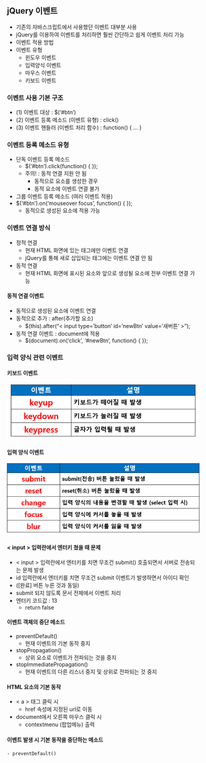 ## jQuery 이벤트
- 기존의 자바스크립트에서 사용했던 이벤트 대부분 사용
- jQuery를 이용하여 이벤트를 처리하면 훨씬 간단하고 쉽게 이벤트 처리 가능
- 이벤트 적용 방법
- 이벤트 유형
    - 윈도우 이벤트
    - 입력양식 이벤트
    - 마우스 이벤트
    - 키보드 이벤트

### 이벤트 사용 기본 구조
- (1) 이벤트 대상 : $(‘#btn’)
- (2) 이벤트 등록 메소드 (이벤트 유형) : click()
- (3) 이벤트 핸들러 (이벤트 처리 함수) : function() { … }

### 이벤트 등록 메소드 유형
- 단독 이벤트 등록 메소드
    - $(‘#btn’).click(function() {
		});
    - 주의! : 동적 연결 지원 안 됨
        - 동적으로 요소를 생성한 경우
        - 동적 요소에 이벤트 연결 불가
- 그룹 이벤트 등록 메소드 (여러 이벤트 적용)
- $(‘#btn’).on(‘mouseover focus’, function() {
	});
    - 동적으로 생성된 요소에 적용 가능

### 이벤트 연결 방식
- 정적 연결
    - 현재 HTML 화면에 있는 태그에만 이벤트 연결
    - jQuery를 통해 새로 삽입되는 태그에는 이벤트 연결 안 됨
- 동적 연결
    - 현재 HTML 화면에 표시된 요소와 앞으로 생성될 요소에 전부 이벤트 연결 가능

#### 동적 연결 이벤트
- 동적으로 생성된 요소에 이벤트 연결 
- 동적으로 추가 : after(추가할 요소)
    - $(this).after(“< input type=’button’ id=’newBtn’ value=’새버튼’ >”);
- 동적 연결 이벤트 : document에 적용
    - $(document).on(‘click’, ‘#newBtn’, function() {
             });

### 입력 양식 관련 이벤트
#### 키보드 이벤트

![keyboard_event](../image/keyboard_event.png)

#### 입력 양식 이벤트

![input_event](../image/input_event.png)

#### < input > 입력란에서 엔터키 쳤을 때 문제
- < input > 입력란에서 엔터키를 치면 무조건 submit() 호출되면서 서버로 전송되는 문제 발생
- id 입력란에서 엔터키를 치면 무조건 submit 이벤트가 발생하면서 아이디 확인
- ([완료] 버튼 누른 것과 동일)
- submit 되지 않도록 문서 전체에서 이벤트 처리
- 엔터키 코드값 : 13
    - return false

#### 이벤트 객체의 중단 메소드
- preventDefault()
    - 현재 이벤트의 기본 동작 중지
- stopPropagation()
    - 상위 요소로 이벤트가 전파되는 것을 중지
- stopImmediatePropagation()
    - 현재 이벤트의 다른 리스너 중지 및 상위로 전파되는 것 중지

#### HTML 요소의 기본 동작
- < a > 태그 클릭 시
    - href 속성에 지정된 url로 이동
- document에서 오른쪽 마우스 클릭 시
    - contextmenu (팝업메뉴) 출력

#### 이벤트 발생 시 기본 동작을 중단하는 메소드
    - preventDefault()